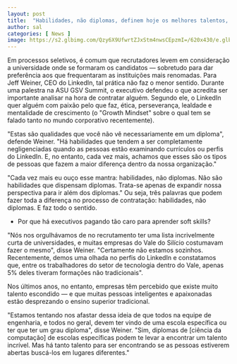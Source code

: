```yaml
---
layout: post
title:  "Habilidades, não diplomas, definem hoje os melhores talentos, diz CEO do LinkedIn"
author: sal
categories: [ News ]
image: https://s2.glbimg.com/Qzy6X9UfwrtZJxStm4nwsCEpzmI=/620x430/e.glbimg.com/og/ed/f/original/2017/12/31/gettyimages-490834208.jpg
---
```

Em processos seletivos, é comum que recrutadores levem em consideração a universidade onde se formaram os candidatos — sobretudo para dar preferência aos que frequentaram as instituições mais renomadas. Para Jeff Weiner, CEO do LinkedIn, tal prática não faz o menor sentido. Durante uma palestra na ASU GSV Summit, o executivo defendeu o que acredita ser importante analisar na hora de contratar alguém. Segundo ele, o LinkedIn quer alguém com paixão pelo que faz, ética, perseverança, lealdade e mentalidade de crescimento (o "Growth Mindset" sobre o qual tem se falado tanto no mundo corporativo recentemente).

"Estas são qualidades que você não vê necessariamente em um diploma", defende Weiner. "Há habilidades que tendem a ser completamente negligenciadas quando as pessoas estão examinando currículos ou perfis do LinkedIn. E, no entanto, cada vez mais, achamos que esses são os tipos de pessoas que fazem a maior diferença dentro da nossa organização."

"Cada vez mais eu ouço esse mantra: habilidades, não diplomas. Não são habilidades que dispensam diplomas. Trata-se apenas de expandir nossa perspectiva para ir além dos diplomas." Ou seja, três palavras que podem fazer toda a diferença no processo de contratação: habilidades, não diplomas. E faz todo o sentido.

+ Por que há executivos pagando tão caro para aprender soft skills?

"Nós nos orgulhávamos de no recrutamento ter uma lista incrivelmente curta de universidades, e muitas empresas do Vale do Silício costumavam fazer o mesmo", disse Weiner. "Certamente não estamos sozinhos. Recentemente, demos uma olhada no perfis do LinkedIn e constatamos que, entre os trabalhadores do setor de tecnologia dentro do Vale, apenas 5% deles tiveram formações não tradicionais".

Nos últimos anos, no entanto, empresas têm percebido que existe muito talento escondido — e que muitas pessoas inteligentes e apaixonadas estão desprezando o ensino superior tradicional. 

"Estamos tentando nos afastar dessa ideia de que todos na equipe de engenharia, e todos no geral, devem ter vindo de uma escola específica ou ter que ter um grau diploma", disse Weiner. "Sim, diplomas de [ciência da computação] de escolas específicas podem te levar a encontrar um talento incrível. Mas há tanto talento para ser encontrando se as pessoas estiverem abertas buscá-los em lugares diferentes." 
